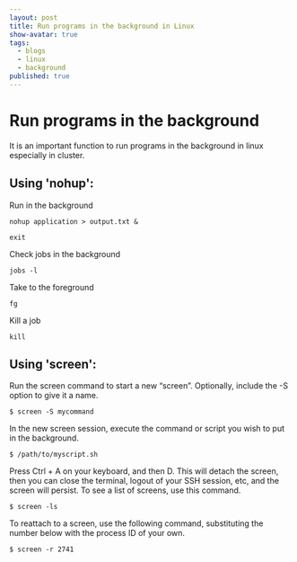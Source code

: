 ```yaml
---
layout: post
title: Run programs in the background in Linux
show-avatar: true
tags:
  - blogs
  - linux
  - background
published: true
---
```



# Run programs in the background

It is an important function to run programs in the background in linux especially in cluster. 

## Using 'nohup':

Run in the background
```
nohup application > output.txt &

exit
```

Check jobs in the background
```
jobs -l
```

Take to the foreground
```
fg 
```

Kill a job
```
kill
```

## Using 'screen':

Run the screen command to start a new “screen”. Optionally, include the -S option to give it a name. 
```
$ screen -S mycommand
```

In the new screen session, execute the command or script you wish to put in the background.
```
$ /path/to/myscript.sh
```

Press Ctrl + A on your keyboard, and then D. This will detach the screen, then you can close the terminal, logout of your SSH session, etc, and the screen will persist. To see a list of screens, use this command.
```
$ screen -ls
```

To reattach to a screen, use the following command, substituting the number below with the process ID of your own. 
```
$ screen -r 2741
```
